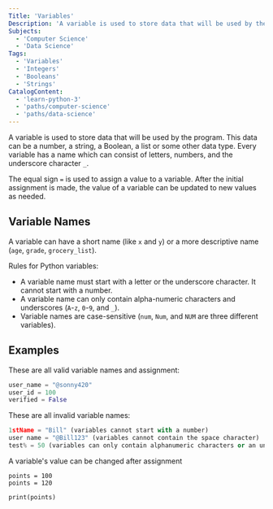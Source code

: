 ```yaml
---
Title: 'Variables'
Description: 'A variable is used to store data that will be used by the program. This data can be a number, a string, a Boolean, a list or some other data type. Every variable has a name which can consist of letters, numbers, and the underscore character . The equal sign = is used to assign a value to a variable. After the initial assignment is made, the value of a variable can be updated to new values as needed. A variable can have a short name (like x and y) or a more descriptive name (age, grade, grocerylist). Rules for Python variables: - A variable name must start with a letter or the underscore character. It cannot start with a number. - A variable name can only contain alpha-numeric characters and underscores (A-z, 0-9, and _). - Variable names are case-sensitive (num, Num, and NUM are three different variables).'
Subjects:
  - 'Computer Science'
  - 'Data Science'
Tags:
  - 'Variables'
  - 'Integers'
  - 'Booleans'
  - 'Strings'
CatalogContent:
  - 'learn-python-3'
  - 'paths/computer-science'
  - 'paths/data-science'
---
```


A variable is used to store data that will be used by the program. This data can be a number, a string, a Boolean, a list or some other data type. Every variable has a name which can consist of letters, numbers, and the underscore character `_`.

The equal sign `=` is used to assign a value to a variable. After the initial assignment is made, the value of a variable can be updated to new values as needed.

## Variable Names

A variable can have a short name (like `x` and `y`) or a more descriptive name (`age`, `grade`, `grocery_list`).

Rules for Python variables:

- A variable name must start with a letter or the underscore character. It cannot start with a number.
- A variable name can only contain alpha-numeric characters and underscores (`A`-`z`, `0`-`9`, and `_`).
- Variable names are case-sensitive (`num`, `Num`, and `NUM` are three different variables).

## Examples

These are all valid variable names and assignment:

```py
user_name = "@sonny420"
user_id = 100
verified = False
```

These are all invalid variable names:
```py
1stName = "Bill" (variables cannot start with a number)
user name = "@Bill123" (variables cannot contain the space character)
test% = 50 (variables can only contain alphanumeric characters or an underscore, % is not allowed)
```

A variable's value can be changed after assignment

```codebyte/py
points = 100
points = 120

print(points)
```
